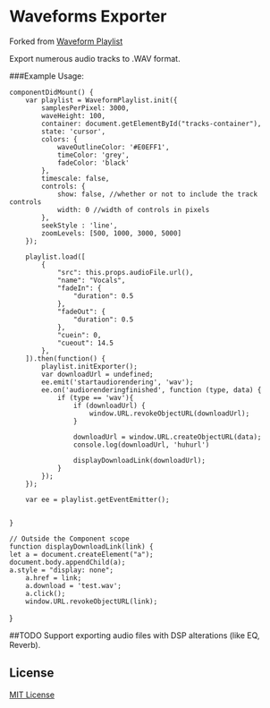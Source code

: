 Waveforms Exporter
=================

Forked from
[Waveform Playlist](http://doge.mit-license.org)

Export numerous audio tracks to .WAV format.

###Example Usage:

    componentDidMount() {
        var playlist = WaveformPlaylist.init({
            samplesPerPixel: 3000,
            waveHeight: 100,
            container: document.getElementById("tracks-container"),
            state: 'cursor',
            colors: {
                waveOutlineColor: '#E0EFF1',
                timeColor: 'grey',
                fadeColor: 'black'
            },
            timescale: false,
            controls: {
                show: false, //whether or not to include the track controls
                width: 0 //width of controls in pixels
            },
            seekStyle : 'line',
            zoomLevels: [500, 1000, 3000, 5000]
        });

        playlist.load([
            {
                "src": this.props.audioFile.url(),
                "name": "Vocals",
                "fadeIn": {
                    "duration": 0.5
                },
                "fadeOut": {
                    "duration": 0.5
                },
                "cuein": 0,
                "cueout": 14.5
            },
        ]).then(function() {
            playlist.initExporter();
            var downloadUrl = undefined;
            ee.emit('startaudiorendering', 'wav');
            ee.on('audiorenderingfinished', function (type, data) {
                if (type == 'wav'){
                    if (downloadUrl) {
                        window.URL.revokeObjectURL(downloadUrl);
                    }

                    downloadUrl = window.URL.createObjectURL(data);
                    console.log(downloadUrl, 'huhurl')

                    displayDownloadLink(downloadUrl);
                }
            });
        });

        var ee = playlist.getEventEmitter();


    }

    // Outside the Component scope
    function displayDownloadLink(link) {
    let a = document.createElement("a");
    document.body.appendChild(a);
    a.style = "display: none";
        a.href = link;
        a.download = 'test.wav';
        a.click();
        window.URL.revokeObjectURL(link);
}





##TODO
Support exporting audio files with DSP alterations (like EQ, Reverb).

## License

[MIT License](http://doge.mit-license.org)
